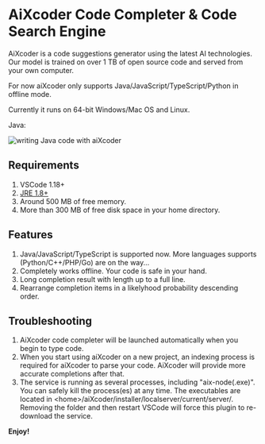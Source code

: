 # AiXcoder Code Completer & Code Search Engine

AiXcoder is a code suggestions generator using the latest AI technologies. Our model is trained on over 1 TB of open source code and served from your own computer.

For now aiXcoder only supports Java/JavaScript/TypeScript/Python in offline mode.

Currently it runs on 64-bit Windows/Mac OS and Linux.

Java:

![writing Java code with aiXcoder](https://github.com/aixcoder-plugin/vscode-plugin/raw/master/images/java_example.gif)

## Requirements

1. VSCode 1.18+
2. [JRE 1.8+](https://adoptopenjdk.net/)
3. Around 500 MB of free memory.
4. More than 300 MB of free disk space in your home directory.

## Features

1. Java/JavaScript/TypeScript is supported now. More languages supports (Python/C++/PHP/Go) are on the way...
2. Completely works offline. Your code is safe in your hand.
3. Long completion result with length up to a full line.
4. Rearrange completion items in a likelyhood probability descending order.

## Troubleshooting

1. AiXcoder code completer will be launched automatically when you begin to type code.
2. When you start using aiXcoder on a new project, an indexing process is required for aiXcoder to parse your code. AiXcoder will provide more accurate completions after that.
3. The service is running as several processes, including "aix-node(.exe)". You can safely kill the process(es) at any time. The executables are located in &lt;home&gt;/aiXcoder/installer/localserver/current/server/. Removing the folder and then restart VSCode will force this plugin to re-download the service.

**Enjoy!**
